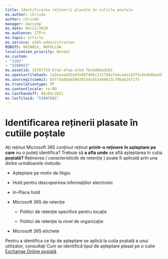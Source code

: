 ```yaml
---
title: Identificarea reținerii plasate în cutiile poștale
ms.author: chrisda
author: chrisda
manager: dansimp
ms.date: 04/21/2020
ms.audience: ITPro
ms.topic: article
ms.service: o365-administration
ROBOTS: NOINDEX, NOFOLLOW
localization_priority: Normal
ms.custom:
- "1202"
- "3100023"
ms.assetid: 3378775d-67a2-47aa-a7ed-fbc6d0b4d561
ms.openlocfilehash: 1a5eeaab92ed7e687d05c212794a7adcadac6375c6e4b9ba4578835d9a9b9ef5
ms.sourcegitcommit: b5f7da89a650d2915dc652449623c78be6247175
ms.translationtype: MT
ms.contentlocale: ro-RO
ms.lasthandoff: 08/05/2021
ms.locfileid: "53987581"
---
```

# <a name="identify-holds-placed-on-mailboxes"></a>Identificarea reținerii plasate în cutiile poștale

Ați reținut Microsoft 365 conținut reținut **printr-o reținere** **în așteptare pe care** nu o puteți identifica? Trebuie să **a afla unde** se află așteptarea în cutia **poștală?** Reținerea *( caracteristicile* de retenție ) poate fi aplicată prin una dintre următoarele metode:
  
- Așteptare pe motiv de litigiu

- Hold pentru descoperirea informațiilor electronic

- In-Place hold

- Microsoft 365 de retenție 

  - Politici de retenție specifice pentru locație

  - Politici de retenție la nivel de organizație

- Microsoft 365 etichete

Pentru a identifica ce tip de așteptare se aplică la cutia poștală a unui utilizator, consultați Cum se identifică tipul de așteptare plasat pe o cutie [Exchange Online poștală](https://docs.microsoft.com/microsoft-365/compliance/identify-a-hold-on-an-exchange-online-mailbox).
